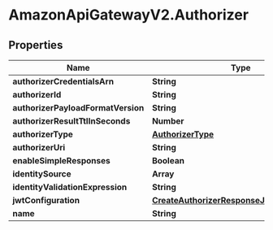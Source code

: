 # AmazonApiGatewayV2.Authorizer

## Properties

Name | Type | Description | Notes
------------ | ------------- | ------------- | -------------
**authorizerCredentialsArn** | **String** |  | [optional] 
**authorizerId** | **String** |  | [optional] 
**authorizerPayloadFormatVersion** | **String** |  | [optional] 
**authorizerResultTtlInSeconds** | **Number** |  | [optional] 
**authorizerType** | [**AuthorizerType**](AuthorizerType.md) |  | [optional] 
**authorizerUri** | **String** |  | [optional] 
**enableSimpleResponses** | **Boolean** |  | [optional] 
**identitySource** | **Array** |  | [optional] 
**identityValidationExpression** | **String** |  | [optional] 
**jwtConfiguration** | [**CreateAuthorizerResponseJwtConfiguration**](CreateAuthorizerResponseJwtConfiguration.md) |  | [optional] 
**name** | **String** |  | 


